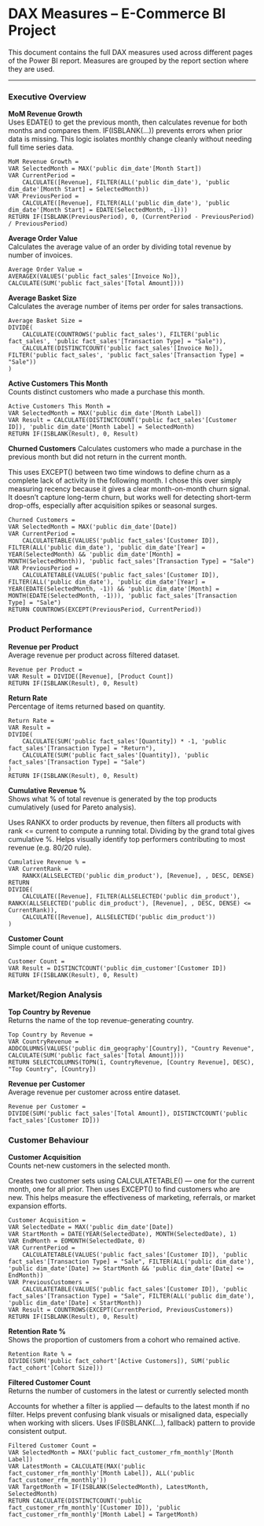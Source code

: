 #  DAX Measures – E-Commerce BI Project

This document contains the full DAX measures used across different pages of the Power BI report. Measures are grouped by the report section where they are used.

---

###  Executive Overview

**MoM Revenue Growth**  
Uses EDATE() to get the previous month, then calculates revenue for both months and compares them. 
IF(ISBLANK(...)) prevents errors when prior data is missing. 
This logic isolates monthly change cleanly without needing full time series data.

```DAX
MoM Revenue Growth = 
VAR SelectedMonth = MAX('public dim_date'[Month Start])
VAR CurrentPeriod = 
    CALCULATE([Revenue], FILTER(ALL('public dim_date'), 'public dim_date'[Month Start] = SelectedMonth))
VAR PreviousPeriod =
    CALCULATE([Revenue], FILTER(ALL('public dim_date'), 'public dim_date'[Month Start] = EDATE(SelectedMonth, -1)))
RETURN IF(ISBLANK(PreviousPeriod), 0, (CurrentPeriod - PreviousPeriod) / PreviousPeriod)
```

**Average Order Value**  
Calculates the average value of an order by dividing total revenue by number of invoices.

```DAX
Average Order Value = 
AVERAGEX(VALUES('public fact_sales'[Invoice No]), CALCULATE(SUM('public fact_sales'[Total Amount])))
```

**Average Basket Size**  
Calculates the average number of items per order for sales transactions.

```DAX
Average Basket Size = 
DIVIDE(
    CALCULATE(COUNTROWS('public fact_sales'), FILTER('public fact_sales', 'public fact_sales'[Transaction Type] = "Sale")),
    CALCULATE(DISTINCTCOUNT('public fact_sales'[Invoice No]), FILTER('public fact_sales', 'public fact_sales'[Transaction Type] = "Sale"))
)
```

**Active Customers This Month**  
Counts distinct customers who made a purchase this month.

```DAX
Active Customers This Month = 
VAR SelectedMonth = MAX('public dim_date'[Month Label])
VAR Result = CALCULATE(DISTINCTCOUNT('public fact_sales'[Customer ID]), 'public dim_date'[Month Label] = SelectedMonth)
RETURN IF(ISBLANK(Result), 0, Result)
```

**Churned Customers**
Calculates customers who made a purchase in the previous month but did not return in the current month.

This uses EXCEPT() between two time windows to define churn as a complete lack of activity in the following month. 
I chose this over simply measuring recency because it gives a clear month-on-month churn signal. 
It doesn’t capture long-term churn, but works well for detecting short-term drop-offs, 
especially after acquisition spikes or seasonal surges.

```DAX
Churned Customers = 
VAR SelectedMonth = MAX('public dim_date'[Date])
VAR CurrentPeriod = 
    CALCULATETABLE(VALUES('public fact_sales'[Customer ID]), FILTER(ALL('public dim_date'), 'public dim_date'[Year] = YEAR(SelectedMonth) && 'public dim_date'[Month] = MONTH(SelectedMonth)), 'public fact_sales'[Transaction Type] = "Sale")
VAR PreviousPeriod =
    CALCULATETABLE(VALUES('public fact_sales'[Customer ID]), FILTER(ALL('public dim_date'), 'public dim_date'[Year] = YEAR(EDATE(SelectedMonth, -1)) && 'public dim_date'[Month] = MONTH(EDATE(SelectedMonth, -1))), 'public fact_sales'[Transaction Type] = "Sale")
RETURN COUNTROWS(EXCEPT(PreviousPeriod, CurrentPeriod))
```

### Product Performance

**Revenue per Product**  
Average revenue per product across filtered dataset.

```DAX
Revenue per Product = 
VAR Result = DIVIDE([Revenue], [Product Count])
RETURN IF(ISBLANK(Result), 0, Result)
```

**Return Rate**  
Percentage of items returned based on quantity.

```DAX
Return Rate = 
VAR Result =
DIVIDE(
    CALCULATE(SUM('public fact_sales'[Quantity]) * -1, 'public fact_sales'[Transaction Type] = "Return"),
    CALCULATE(SUM('public fact_sales'[Quantity]), 'public fact_sales'[Transaction Type] = "Sale")
)
RETURN IF(ISBLANK(Result), 0, Result)
```

**Cumulative Revenue %**  
Shows what % of total revenue is generated by the top products cumulatively (used for Pareto analysis).

Uses RANKX to order products by revenue, then filters all products with rank <= current to compute a running total. 
Dividing by the grand total gives cumulative %. 
Helps visually identify top performers contributing to most revenue (e.g. 80/20 rule).

```DAX
Cumulative Revenue % = 
VAR CurrentRank = 
    RANKX(ALLSELECTED('public dim_product'), [Revenue], , DESC, DENSE)
RETURN
DIVIDE(
    CALCULATE([Revenue], FILTER(ALLSELECTED('public dim_product'), RANKX(ALLSELECTED('public dim_product'), [Revenue], , DESC, DENSE) <= CurrentRank)),
    CALCULATE([Revenue], ALLSELECTED('public dim_product'))
)
```

**Customer Count**  
Simple count of unique customers.

```DAX
Customer Count = 
VAR Result = DISTINCTCOUNT('public dim_customer'[Customer ID])
RETURN IF(ISBLANK(Result), 0, Result)
```


### Market/Region Analysis

**Top Country by Revenue**  
Returns the name of the top revenue-generating country.

```DAX
Top Country by Revenue = 
VAR CountryRevenue =
ADDCOLUMNS(VALUES('public dim_geography'[Country]), "Country Revenue", CALCULATE(SUM('public fact_sales'[Total Amount])))
RETURN SELECTCOLUMNS(TOPN(1, CountryRevenue, [Country Revenue], DESC), "Top Country", [Country])
```

**Revenue per Customer**  
Average revenue per customer across entire dataset.

```DAX
Revenue per Customer = 
DIVIDE(SUM('public fact_sales'[Total Amount]), DISTINCTCOUNT('public fact_sales'[Customer ID]))
```


### Customer Behaviour

**Customer Acquisition**  
Counts net-new customers in the selected month.

Creates two customer sets using CALCULATETABLE() — one for the current month, one for all prior. 
Then uses EXCEPT() to find customers who are new. 
This helps measure the effectiveness of marketing, referrals, or market expansion efforts.

```DAX
Customer Acquisition = 
VAR SelectedDate = MAX('public dim_date'[Date])
VAR StartMonth = DATE(YEAR(SelectedDate), MONTH(SelectedDate), 1)
VAR EndMonth = EOMONTH(SelectedDate, 0)
VAR CurrentPeriod =
    CALCULATETABLE(VALUES('public fact_sales'[Customer ID]), 'public fact_sales'[Transaction Type] = "Sale", FILTER(ALL('public dim_date'), 'public dim_date'[Date] >= StartMonth && 'public dim_date'[Date] <= EndMonth))
VAR PreviousCustomers =
    CALCULATETABLE(VALUES('public fact_sales'[Customer ID]), 'public fact_sales'[Transaction Type] = "Sale", FILTER(ALL('public dim_date'), 'public dim_date'[Date] < StartMonth))
VAR Result = COUNTROWS(EXCEPT(CurrentPeriod, PreviousCustomers))
RETURN IF(ISBLANK(Result), 0, Result)
```

**Retention Rate %**  
Shows the proportion of customers from a cohort who remained active.

```DAX
Retention Rate % = 
DIVIDE(SUM('public fact_cohort'[Active Customers]), SUM('public fact_cohort'[Cohort Size]))
```

**Filtered Customer Count**  
Returns the number of customers in the latest or currently selected month

Accounts for whether a filter is applied — defaults to the latest month if no filter. 
Helps prevent confusing blank visuals or misaligned data, 
especially when working with slicers. 
Uses IF(ISBLANK(...), fallback) pattern to provide consistent output.

```DAX
Filtered Customer Count = 
VAR SelectedMonth = MAX('public fact_customer_rfm_monthly'[Month Label])
VAR LatestMonth = CALCULATE(MAX('public fact_customer_rfm_monthly'[Month Label]), ALL('public fact_customer_rfm_monthly'))
VAR TargetMonth = IF(ISBLANK(SelectedMonth), LatestMonth, SelectedMonth)
RETURN CALCULATE(DISTINCTCOUNT('public fact_customer_rfm_monthly'[Customer ID]), 'public fact_customer_rfm_monthly'[Month Label] = TargetMonth)
```
